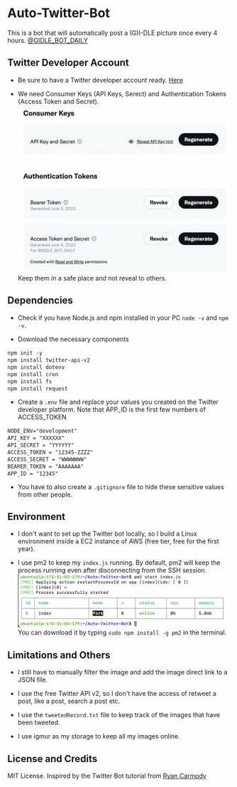 # Auto-Twitter-Bot
This is a bot that will automatically post a (G)I-DLE picture once every 4 hours. [@GIDLE_BOT_DAILY](https://twitter.com/GIDLE_BOT_DAILY)

## Twitter Developer Account
- Be sure to have a Twitter developer account ready. [Here](https://developer.twitter.com/en/portal/dashboard)

- We need Consumer Keys (API Keys, Serect) and Authentication Tokens (Access Token and Secret).
![Keys](./note/keys.png) Keep them in a safe place and not reveal to others.

## Dependencies
- Check if you have Node.js and npm installed in your PC
`node -v` and `npm -v`.

- Download the necessary components
```
npm init -y
npm install twitter-api-v2
npm install dotenv
npm install cron
npm install fs
npm install request
```

- Create a `.env` file and replace your values you created on the Twitter developer platform. Note that APP_ID is the first few numbers of ACCESS_TOKEN
```
NODE_ENV="development"
API_KEY = "XXXXXX"
API_SECRET = "YYYYYY"
ACCESS_TOKEN = "12345-ZZZZ"
ACCESS_SECRET = "WWWWWWW"
BEARER_TOKEN = "AAAAAAA"
APP_ID = "12345"
```

- You have to also create a `.gitignore` file to hide these sensitive values from other people.

## Environment
- I don't want to set up the Twitter bot locally, so I build a Linux environment inside a EC2 instance of AWS (free tier, free for the first year).

- I use pm2 to keep my `index.js` running. By default, pm2 will keep the process running even after disconnecting from the SSH session. 
![pm2](./note/pm2.png)
You can download it by typing `sudo npm install -g pm2` in the terminal.

## Limitations and Others
- I still have to manually filter the image and add the image direct link to a JSON file.

- I use the free Twitter API v2, so I don't have the access of retweet a post, like a post, search a post etc. 

- I use the `tweetedRecord.txt` file to keep track of the images that have been tweeted.

- I use igmur as my storage to keep all my images online.

## License and Credits
MIT License. Inspired by the Twitter Bot tutorial from [Ryan Carmody](https://www.ryancarmody.dev/about)
